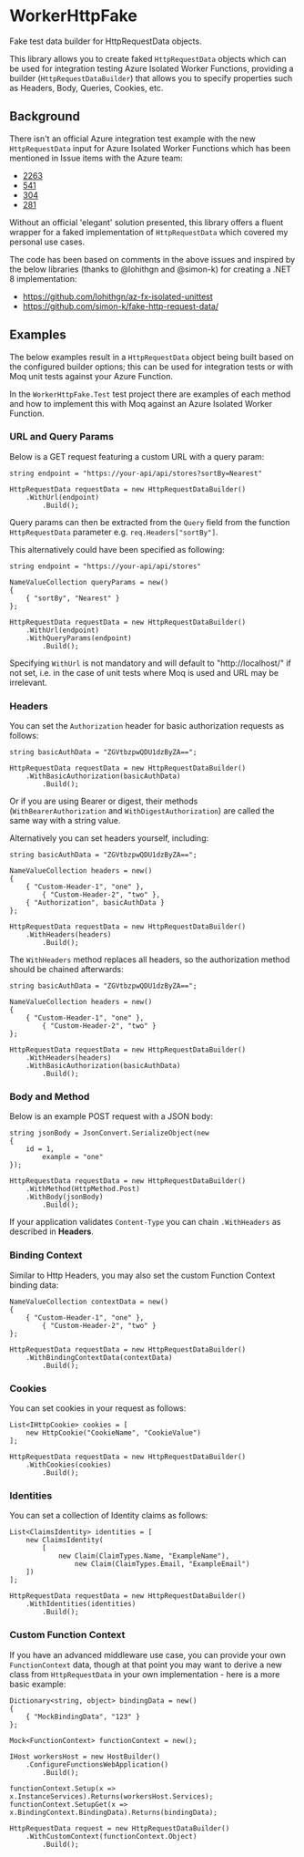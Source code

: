 # WorkerHttpFake

Fake test data builder for HttpRequestData objects.

This library allows you to create faked `HttpRequestData` objects which can be used for integration testing Azure Isolated Worker Functions, providing a builder (`HttpRequestDataBuilder`) that allows you to specify properties such as Headers, Body, Queries, Cookies, etc.

## Background

There isn't an official Azure integration test example with the new `HttpRequestData` input for Azure Isolated Worker Functions which has been mentioned in Issue items with the Azure team:

- [2263](https://github.com/Azure/azure-functions-dotnet-worker/issues/2263)
- [541](https://github.com/Azure/azure-functions-dotnet-worker/issues/541)
- [304](https://github.com/Azure/azure-functions-dotnet-worker/issues/304)
- [281](https://github.com/Azure/azure-functions-dotnet-worker/issues/281)

Without an official 'elegant' solution presented, this library offers a fluent wrapper for a faked implementation of `HttpRequestData` which covered my personal use cases.

The code has been based on comments in the above issues and inspired by the below libraries (thanks to @lohithgn and @simon-k) for creating a .NET 8 implementation:

- https://github.com/lohithgn/az-fx-isolated-unittest
- https://github.com/simon-k/fake-http-request-data/

## Examples

The below examples result in a `HttpRequestData` object being built based on the configured builder options; this can be used for integration tests or with Moq unit tests against your Azure Function.

In the `WorkerHttpFake.Test` test project there are examples of each method and how to implement this with Moq against an Azure Isolated Worker Function.

### URL and Query Params

Below is a GET request featuring a custom URL with a query param:

```
string endpoint = "https://your-api/api/stores?sortBy=Nearest"

HttpRequestData requestData = new HttpRequestDataBuilder()
	.WithUrl(endpoint)
        .Build();
```

Query params can then be extracted from the `Query` field from the function `HttpRequestData` parameter e.g. `req.Headers["sortBy"]`.

This alternatively could have been specified as following:

```
string endpoint = "https://your-api/api/stores"

NameValueCollection queryParams = new()
{
	{ "sortBy", "Nearest" }
};

HttpRequestData requestData = new HttpRequestDataBuilder()
	.WithUrl(endpoint)
	.WithQueryParams(endpoint)
        .Build();
```

Specifying `WithUrl` is not mandatory and will default to "http://localhost/" if not set, i.e. in the case of unit tests where Moq is used and URL may be irrelevant.

### Headers

You can set the `Authorization` header for basic authorization requests as follows:

```
string basicAuthData = "ZGVtbzpwQDU1dzByZA==";

HttpRequestData requestData = new HttpRequestDataBuilder()
	.WithBasicAuthorization(basicAuthData)
        .Build();
```

Or if you are using Bearer or digest, their methods (`WithBearerAuthorization` and `WithDigestAuthorization`) are called the same way with a string value.

Alternatively you can set headers yourself, including:

```
string basicAuthData = "ZGVtbzpwQDU1dzByZA==";

NameValueCollection headers = new()
{
	{ "Custom-Header-1", "one" },
        { "Custom-Header-2", "two" },
	{ "Authorization", basicAuthData }
};

HttpRequestData requestData = new HttpRequestDataBuilder()
	.WithHeaders(headers)
        .Build();
```

The `WithHeaders` method replaces all headers, so the authorization method should be chained afterwards:

```
string basicAuthData = "ZGVtbzpwQDU1dzByZA==";

NameValueCollection headers = new()
{
	{ "Custom-Header-1", "one" },
        { "Custom-Header-2", "two" }
};

HttpRequestData requestData = new HttpRequestDataBuilder()
	.WithHeaders(headers)
	.WithBasicAuthorization(basicAuthData)
        .Build();
```

### Body and Method

Below is an example POST request with a JSON body:

```
string jsonBody = JsonConvert.SerializeObject(new
{
	id = 1,
        example = "one"
});

HttpRequestData requestData = new HttpRequestDataBuilder()
	.WithMethod(HttpMethod.Post)
	.WithBody(jsonBody)
        .Build();

```

If your application validates `Content-Type` you can chain `.WithHeaders` as described in **Headers**.

### Binding Context

Similar to Http Headers, you may also set the custom Function Context binding data:

```
NameValueCollection contextData = new()
{
	{ "Custom-Header-1", "one" },
        { "Custom-Header-2", "two" }
};

HttpRequestData requestData = new HttpRequestDataBuilder()
	.WithBindingContextData(contextData)
        .Build();
```

### Cookies

You can set cookies in your request as follows:

```
List<IHttpCookie> cookies = [
	new HttpCookie("CookieName", "CookieValue")
];

HttpRequestData requestData = new HttpRequestDataBuilder()
	.WithCookies(cookies)
        .Build();
```

### Identities

You can set a collection of Identity claims as follows:

```
List<ClaimsIdentity> identities = [
	new ClaimsIdentity(
        [
        	new Claim(ClaimTypes.Name, "ExampleName"),
                new Claim(ClaimTypes.Email, "ExampleEmail")
	])
];

HttpRequestData requestData = new HttpRequestDataBuilder()
	.WithIdentities(identities)
        .Build();
```

### Custom Function Context

If you have an advanced middleware use case, you can provide your own `FunctionContext` data, though at that point you may want to derive a new class from `HttpRequestData` in your own implementation - here is a more basic example:

```
Dictionary<string, object> bindingData = new()
{
	{ "MockBindingData", "123" }
};

Mock<FunctionContext> functionContext = new();

IHost workersHost = new HostBuilder()
	.ConfigureFunctionsWebApplication()
        .Build();

functionContext.Setup(x => x.InstanceServices).Returns(workersHost.Services);
functionContext.SetupGet(x => x.BindingContext.BindingData).Returns(bindingData);

HttpRequestData request = new HttpRequestDataBuilder()
	.WithCustomContext(functionContext.Object)
        .Build();
```